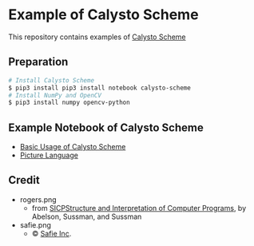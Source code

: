 # Example of Calysto Scheme 
This repository contains examples of [Calysto Scheme](https://github.com/Calysto/calysto_scheme)


## Preparation
```bash
# Install Calysto Scheme
$ pip3 install pip3 install notebook calysto-scheme 
# Install NumPy and OpenCV
$ pip3 install numpy opencv-python
```

## Example Notebook of Calysto Scheme
- [Basic Usage of Calysto Scheme](./calysto_scheme.ipynb)
- [Picture Language](./picture_language.ipynb)

## Credit
- rogers.png
  - from [SICPStructure and Interpretation of Computer Programs](https://mitp-content-server.mit.edu/books/content/sectbyfn/books_pres_0/6515/sicp.zip/index.html), by Abelson, Sussman, and Sussman
- safie.png
  - © [Safie Inc](https://safie.co.jp/).